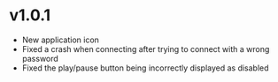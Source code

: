 # v1.0.1

- New application icon
- Fixed a crash when connecting after trying to connect with a wrong password
- Fixed the play/pause button being incorrectly displayed as disabled
